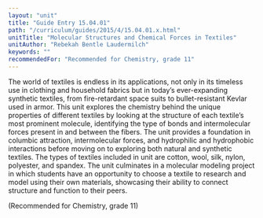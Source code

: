 ```yaml
---
layout: "unit"
title: "Guide Entry 15.04.01"
path: "/curriculum/guides/2015/4/15.04.01.x.html"
unitTitle: "Molecular Structures and Chemical Forces in Textiles"
unitAuthor: "Rebekah Bentle Laudermilch"
keywords: ""
recommendedFor: "Recommended for Chemistry, grade 11"
---
```

<main>
 <p>
  The world of textiles is endless in its applications, not only in its timeless use in clothing and household fabrics but in today’s ever-expanding synthetic textiles, from fire-retardant space suits to bullet-resistant Kevlar used in armor. This unit explores the chemistry behind the unique properties of different textiles by looking at the structure of each textile’s most prominent molecule, identifying the type of bonds and intermolecular forces present in and between the fibers. The unit provides a foundation in columbic attraction, intermolecular forces, and hydrophilic and hydrophobic interactions before moving on to exploring both natural and synthetic textiles. The types of textiles included in unit are cotton, wool, silk, nylon, polyester, and spandex. The unit culminates in a molecular modeling project in which students have an opportunity to choose a textile to research and model using their own materials, showcasing their ability to connect structure and function to their peers.
 </p>
 <p>
  (Recommended for Chemistry, grade 11)
 </p>
</main>